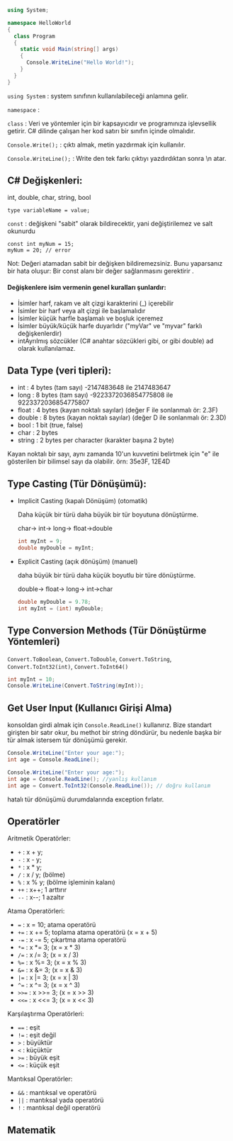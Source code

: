 
``` C#
using System;

namespace HelloWorld
{
  class Program
  {
    static void Main(string[] args)
    {
      Console.WriteLine("Hello World!");    
    }
  }
}
```

``using System`` : system sınıfının kullanılabileceği anlamına gelir.

``namespace`` : 

``class`` : Veri ve yöntemler için bir kapsayıcıdır ve programınıza işlevsellik getirir. C# dilinde çalışan her kod satırı bir sınıfın içinde olmalıdır.

``Console.Write();`` : çıktı almak, metin yazdırmak için kullanılır.

``Console.WriteLine();`` : Write den tek farkı çıktıyı yazdırdıktan sonra \n atar.

## C# Değişkenleri:

int, double, char, string, bool

    type variableName = value;

``const`` : değişkeni "sabit" olarak bildirecektir, yani değiştirilemez ve salt okunurdu

```
const int myNum = 15;
myNum = 20; // error
```

Not: Değeri atamadan sabit bir değişken bildiremezsiniz. Bunu yaparsanız bir hata oluşur: Bir const alanı bir değer sağlanmasını gerektirir .

#### Değişkenlere isim vermenin genel kuralları şunlardır:

- İsimler harf, rakam ve alt çizgi karakterini (_) içerebilir
- İsimler bir harf veya alt çizgi ile başlamalıdır
- İsimler küçük harfle başlamalı ve boşluk içeremez
- İsimler büyük/küçük harfe duyarlıdır ("myVar" ve "myvar" farklı değişkenlerdir)
- intAyrılmış sözcükler (C# anahtar sözcükleri gibi, or gibi double) ad olarak kullanılamaz.

## Data Type (veri tipleri):
- int : 4 bytes (tam sayı) -2147483648 ile 2147483647
- long : 8 bytes (tam sayı) -9223372036854775808 ile 9223372036854775807
- float : 4 bytes (kayan noktalı sayılar) (değer F ile sonlanmalı ör: 2.3F)
- double : 8 bytes (kayan noktalı sayılar) (değer D ile sonlanmalı ör: 2.3D)
- bool : 1 bit (true, false)
- char : 2 bytes
- string : 2 bytes per character (karakter başına 2 byte)

Kayan noktalı bir sayı, aynı zamanda 10'un kuvvetini belirtmek için "e" ile gösterilen bir bilimsel sayı da olabilir. örn: 35e3F, 12E4D


## Type Casting (Tür Dönüşümü):

- Implicit Casting (kapalı Dönüşüm) (otomatik)
  
  Daha küçük bir türü daha büyük bir tür boyutuna dönüştürme.
  
  char-> int-> long-> float->double

  ```C#
  int myInt = 9;
  double myDouble = myInt; 
  ```

- Explicit Casting (açık dönüşüm) (manuel)
  
  daha büyük bir türü daha küçük boyutlu bir türe dönüştürme.

  double-> float-> long-> int->char

  ```C#
  double myDouble = 9.78;
  int myInt = (int) myDouble;
  ```

## Type Conversion Methods (Tür Dönüştürme Yöntemleri)

```Convert.ToBoolean```, ```Convert.ToDouble```, ```Convert.ToString```, ```Convert.ToInt32(int)```, ```Convert.ToInt64()```

```C#
int myInt = 10;
Console.WriteLine(Convert.ToString(myInt)); 
```

## Get User Input (Kullanıcı Girişi Alma)

 konsoldan girdi almak için  ``Console.ReadLine()`` kullanırız. Bize standart girişten bir satır okur, bu methot bir string döndürür, bu nedenle başka bir tür almak istersem tür dönüşümü gerekir.

 ```C#
Console.WriteLine("Enter your age:");
int age = Console.ReadLine();

Console.WriteLine("Enter your age:");
int age = Console.ReadLine(); //yanlış kullanım
int age = Convert.ToInt32(Console.ReadLine()); // doğru kullanım
```
hatalı tür dönüşümü durumdalarında exception fırlatır.

## Operatörler

Aritmetik Operatörler:
- ```+``` : x + y;
- ```-``` : x - y;
- ```*``` : x * y; 
- ```/``` : x / y; (bölme)
- ```%``` : x % y; (bölme işleminin kalanı)
- ```++``` : x++; 1 arttırır
- ```--``` : x--; 1 azaltır
  
Atama Operatörleri:
- ```=``` : x = 10; atama operatörü
- ```+=``` : x += 5; toplama atama operatörü (x = x + 5)
- ```-=``` : x -= 5; çıkartma atama operatörü
- ```*=``` : x *= 3;    (x = x * 3)
- ```/=``` : x /= 3;    (x = x / 3)
- ```%=``` : x %= 3;    (x = x % 3)
- ```&=``` : x &= 3;    (x = x & 3)
- ```|=``` : 	x |= 3;   (x = x | 3)
- ```^=``` : x ^= 3;    (x = x ^ 3)
- ```>>=``` : x >>= 3;   (x = x >> 3)
- ```<<=``` : 	x <<= 3;   (x = x << 3)

Karşılaştırma Operatörleri:
- ```==``` : eşit
- ```!=``` : eşit değil
- ```>``` : büyüktür
- ```<``` : küçüktür
- ```>=``` : büyük eşit
- ```<=``` : küçük eşit

Mantıksal Operatörler:
- ```&&``` : mantıksal ve operatörü
- ```||``` : mantıksal yada operatörü
- ```!``` : mantıksal değil operatörü


## Matematik















